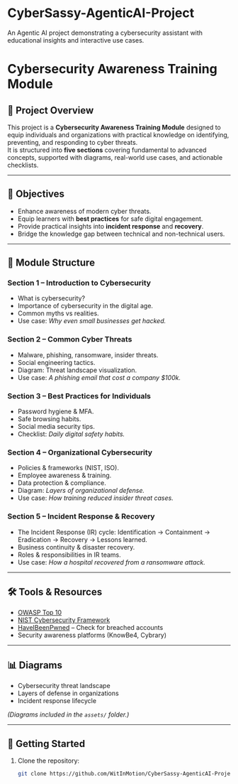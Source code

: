 # CyberSassy-AgenticAI-Project
An Agentic AI project demonstrating a cybersecurity assistant with educational insights and interactive use cases.
# Cybersecurity Awareness Training Module

## 📌 Project Overview
This project is a **Cybersecurity Awareness Training Module** designed to equip individuals and organizations with practical knowledge on identifying, preventing, and responding to cyber threats.  
It is structured into **five sections** covering fundamental to advanced concepts, supported with diagrams, real-world use cases, and actionable checklists.

---

## 🎯 Objectives
- Enhance awareness of modern cyber threats.
- Equip learners with **best practices** for safe digital engagement.
- Provide practical insights into **incident response** and **recovery**.
- Bridge the knowledge gap between technical and non-technical users.

---

## 📂 Module Structure

### **Section 1 – Introduction to Cybersecurity**
- What is cybersecurity?
- Importance of cybersecurity in the digital age.
- Common myths vs realities.
- Use case: *Why even small businesses get hacked.*

### **Section 2 – Common Cyber Threats**
- Malware, phishing, ransomware, insider threats.
- Social engineering tactics.
- Diagram: Threat landscape visualization.
- Use case: *A phishing email that cost a company $100k.*

### **Section 3 – Best Practices for Individuals**
- Password hygiene & MFA.
- Safe browsing habits.
- Social media security tips.
- Checklist: *Daily digital safety habits.*

### **Section 4 – Organizational Cybersecurity**
- Policies & frameworks (NIST, ISO).
- Employee awareness & training.
- Data protection & compliance.
- Diagram: *Layers of organizational defense.*
- Use case: *How training reduced insider threat cases.*

### **Section 5 – Incident Response & Recovery**
- The Incident Response (IR) cycle: Identification → Containment → Eradication → Recovery → Lessons learned.
- Business continuity & disaster recovery.
- Roles & responsibilities in IR teams.
- Use case: *How a hospital recovered from a ransomware attack.*

---

## 🛠️ Tools & Resources
- [OWASP Top 10](https://owasp.org/www-project-top-ten/)
- [NIST Cybersecurity Framework](https://www.nist.gov/cyberframework)
- [HaveIBeenPwned](https://haveibeenpwned.com/) – Check for breached accounts
- Security awareness platforms (KnowBe4, Cybrary)

---

## 📊 Diagrams
- Cybersecurity threat landscape  
- Layers of defense in organizations  
- Incident response lifecycle  

*(Diagrams included in the `assets/` folder.)*

---

## 🚀 Getting Started

1. Clone the repository:
   ```bash
   git clone https://github.com/WitInMotion/CyberSassy-AgenticAI-Project
